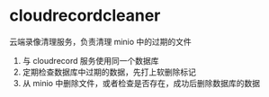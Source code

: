 # cloudrecordcleaner
云端录像清理服务，负责清理 minio 中的过期的文件
1. 与 cloudrecord 服务使用同一个数据库
1. 定期检查数据库中过期的数据，先打上软删除标记
1. 从 minio 中删除文件，或者检查是否存在，成功后删除数据库的数据
